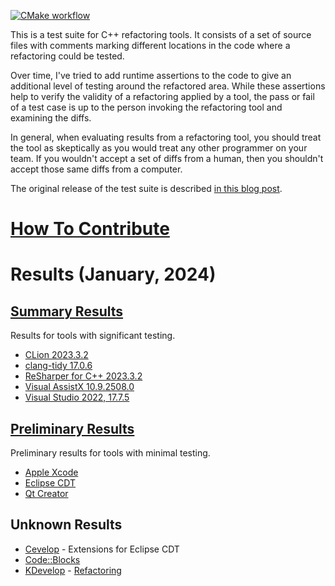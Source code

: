 [![CMake workflow](https://github.com/LegalizeAdulthood/refactor-test-suite/actions/workflows/cmake.yml/badge.svg)](https://github.com/LegalizeAdulthood/refactor-test-suite/actions/workflows/cmake.yml)

This is a test suite for C++ refactoring tools.  It consists of
a set of source files with comments marking different locations
in the code where a refactoring could be tested.

Over time, I've tried to add runtime assertions to the code to
give an additional level of testing around the refactored area.
While these assertions help to verify the validity of a refactoring
applied by a tool, the pass or fail of a test case is up to the
person invoking the refactoring tool and examining the diffs.

In general, when evaluating results from a refactoring tool,
you should treat the tool as skeptically as you would treat
any other programmer on your team.  If you wouldn't accept a
set of diffs from a human, then you shouldn't accept those
same diffs from a computer.

The original release of the test suite is described
[in this blog post](http://legalizeadulthood.wordpress.com/2010/02/02/c-refactoring-tools-test-suite-available/).

# [How To Contribute](Contributing.md)

# Results (January, 2024)

## [Summary Results](SummaryResults.md)

Results for tools with significant testing.

- [CLion 2023.3.2](results/CLionResults.md)
- [clang-tidy 17.0.6](results/ClangTidyResults.md)
- [ReSharper for C++ 2023.3.2](results/ReSharperCppResults.md)
- [Visual AssistX 10.9.2508.0](results/VisualAssistXResults.md)
- [Visual Studio 2022, 17.7.5](results/VisualStudioResults.md)

## [Preliminary Results](PreliminaryResults.md)

Preliminary results for tools with minimal testing.

- [Apple Xcode](results/AppleXcodeResults.md)
- [Eclipse CDT](results/EclipseCDTResults.md)
- [Qt Creator](results/QtCreatorResults.md)

## Unknown Results

- [Cevelop](https://www.cevelop.com/) - Extensions for Eclipse CDT
- [Code::Blocks](http://www.codeblocks.org/)
- [KDevelop](https://www.kdevelop.org/) - [Refactoring](https://community.kde.org/KDevelop/RefactoringTools)
